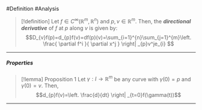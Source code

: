 #Definition #Analysis 

> [!definition]
> Let $f\in C^\infty(\mathbb{R}^m,\mathbb{R}^n)$ and $p,v\in \mathbb{R}^m$. Then, the ***directional derivative*** of $f$ at $p$ along $v$ is given by: $$D_{v}f(p)=d_{p}f(v)=df(p)(v)=\sum_{i=1}^{n}\sum_{j=1}^{m}\left. \frac{ \partial f^i }{ \partial x^j } \right| _{p}v^je_{i} $$
---
##### Properties
> [!lemma] Proposition 1
> Let $\gamma:I\to \mathbb{R}^m$ be any curve with $\gamma(0)=p$ and $\dot{\gamma}(0)=v$. Then, $$d_{p}f(v)=\left. \frac{d}{dt} \right| _{t=0}f(\gamma(t))$$
---
